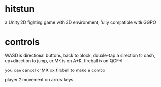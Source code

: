 # hitstun
a Unity 2D fighting game with 3D environment, fully compatible with GGPO


# controls
WASD is directional buttons,
back to block,
double-tap a direction to dash,
up+direction to jump,
cr.MK is on A+K, 
fireball is on QCF+I

you can cancel cr.MK xx fireball to make a combo

player 2 movement on arrow keys

